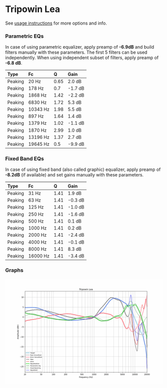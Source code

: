 # Tripowin Lea
See [usage instructions](https://github.com/jaakkopasanen/AutoEq#usage) for more options and info.

### Parametric EQs
In case of using parametric equalizer, apply preamp of **-6.9dB** and build filters manually
with these parameters. The first 5 filters can be used independently.
When using independent subset of filters, apply preamp of **-6.8 dB**.

| Type    | Fc       |    Q | Gain    |
|:--------|:---------|:-----|:--------|
| Peaking | 20 Hz    | 0.65 | 2.0 dB  |
| Peaking | 178 Hz   | 0.7  | -1.7 dB |
| Peaking | 1868 Hz  | 1.42 | -2.2 dB |
| Peaking | 6830 Hz  | 1.72 | 5.3 dB  |
| Peaking | 10343 Hz | 1.98 | 5.5 dB  |
| Peaking | 897 Hz   | 1.64 | 1.4 dB  |
| Peaking | 1379 Hz  | 1.02 | -1.1 dB |
| Peaking | 1870 Hz  | 2.99 | 1.0 dB  |
| Peaking | 13196 Hz | 1.37 | 2.7 dB  |
| Peaking | 19645 Hz | 0.5  | -9.9 dB |

### Fixed Band EQs
In case of using fixed band (also called graphic) equalizer, apply preamp of **-8.2dB**
(if available) and set gains manually with these parameters.

| Type    | Fc       |    Q | Gain    |
|:--------|:---------|:-----|:--------|
| Peaking | 31 Hz    | 1.41 | 1.9 dB  |
| Peaking | 63 Hz    | 1.41 | -0.3 dB |
| Peaking | 125 Hz   | 1.41 | -1.0 dB |
| Peaking | 250 Hz   | 1.41 | -1.6 dB |
| Peaking | 500 Hz   | 1.41 | 0.1 dB  |
| Peaking | 1000 Hz  | 1.41 | 0.2 dB  |
| Peaking | 2000 Hz  | 1.41 | -2.4 dB |
| Peaking | 4000 Hz  | 1.41 | -0.1 dB |
| Peaking | 8000 Hz  | 1.41 | 8.3 dB  |
| Peaking | 16000 Hz | 1.41 | -3.4 dB |

### Graphs
![](./Tripowin%20Lea.png)